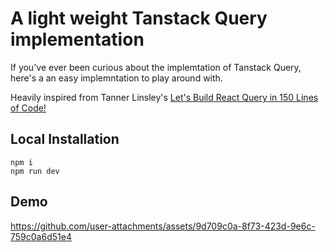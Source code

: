 # A light weight Tanstack Query implementation

If you've ever been curious about the implemtation of Tanstack Query, here's a an easy implemntation to play around with.

Heavily inspired from Tanner Linsley's [Let's Build React Query in 150 Lines of Code!](https://www.youtube.com/watch?v=9SrIirrnwk0&t=1154s)


## Local Installation 

```
npm i
npm run dev
```

## Demo 

https://github.com/user-attachments/assets/9d709c0a-8f73-423d-9e6c-759c0a6d51e4

